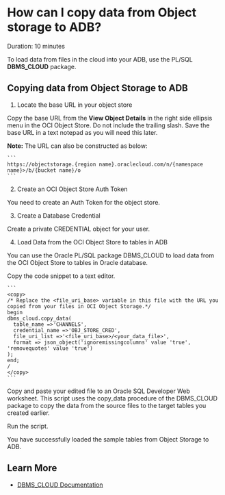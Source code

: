 # How can I copy data from Object storage to ADB?
Duration: 10 minutes

To load data from files in the cloud into your ADB, use the PL/SQL **DBMS\_CLOUD** package.

## Copying data from Object Storage to ADB

1. Locate the base URL in your object store

  Copy the base URL from the **View Object Details** in the right side ellipsis menu in the OCI Object Store. Do not include the trailing slash. Save the base URL in a text notepad as you will need this later.

  **Note:**  The URL can also be constructed as below:
 
    ```
    https://objectstorage.{region name}.oraclecloud.com/n/{namespace name}>/b/{bucket name}/o
    ```

2. Create an OCI Object Store Auth Token

  You need to create an Auth Token for the object store.

3. Create a Database Credential

  Create a private CREDENTIAL object for your user.

4. Load Data from the OCI Object Store to tables in ADB

  You can use the Oracle PL/SQL package DBMS_CLOUD to load data from the OCI Object Store to tables in Oracle database.

  Copy the code snippet to a text editor.

    ```
    <copy>
    /* Replace the <file_uri_base> variable in this file with the URL you copied from your files in OCI Object Storage.*/
    begin
    dbms_cloud.copy_data(
      table_name =>'CHANNELS',
      credential_name =>'OBJ_STORE_CRED',
      file_uri_list =>'<file_uri_base>/<your_data_file>',
      format => json_object('ignoremissingcolumns' value 'true', 'removequotes' value 'true')
    );
    end;
    /
    </copy>
    ```

  Copy and paste your edited file to an Oracle SQL Developer Web worksheet. This script uses the copy\_data procedure of the DBMS_CLOUD package to copy the data from the source files to the target tables you created earlier.
  
  Run the script.

You have successfully loaded the sample tables from Object Storage to ADB.


## Learn More

* [DBMS_CLOUD Documentation](https://docs.oracle.com/en/cloud/paas/autonomous-database/adbsa/dbms-cloud-package.html#GUID-CE359BEA-51EA-4DE2-88DB-F21A9FC10721)
